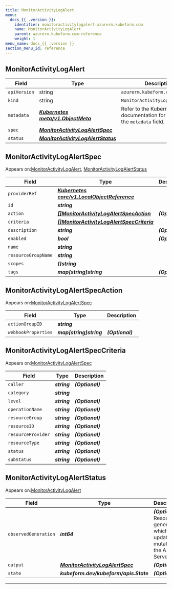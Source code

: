 ```yaml
---
title: MonitorActivityLogAlert
menu:
  docs_{{ .version }}:
    identifier: monitoractivitylogalert-azurerm.kubeform.com
    name: MonitorActivityLogAlert
    parent: azurerm.kubeform.com-reference
    weight: 1
menu_name: docs_{{ .version }}
section_menu_id: reference
---
```


## MonitorActivityLogAlert
| Field | Type | Description |
| ------ | ----- | ----------- |
| `apiVersion` | string | `azurerm.kubeform.com/v1alpha1` |
|    `kind` | string | `MonitorActivityLogAlert` |
| `metadata` | ***[Kubernetes meta/v1.ObjectMeta](https://kubernetes.io/docs/reference/generated/kubernetes-api/v1.13/#objectmeta-v1-meta)***|Refer to the Kubernetes API documentation for the fields of the `metadata` field.|
| `spec` | ***[MonitorActivityLogAlertSpec](#monitoractivitylogalertspec)***||
| `status` | ***[MonitorActivityLogAlertStatus](#monitoractivitylogalertstatus)***||
## MonitorActivityLogAlertSpec

Appears on:[MonitorActivityLogAlert](#monitoractivitylogalert), [MonitorActivityLogAlertStatus](#monitoractivitylogalertstatus)

| Field | Type | Description |
| ------ | ----- | ----------- |
| `providerRef` | ***[Kubernetes core/v1.LocalObjectReference](https://kubernetes.io/docs/reference/generated/kubernetes-api/v1.13/#localobjectreference-v1-core)***||
| `id` | ***string***||
| `action` | ***[[]MonitorActivityLogAlertSpecAction](#monitoractivitylogalertspecaction)***| ***(Optional)*** |
| `criteria` | ***[[]MonitorActivityLogAlertSpecCriteria](#monitoractivitylogalertspeccriteria)***||
| `description` | ***string***| ***(Optional)*** |
| `enabled` | ***bool***| ***(Optional)*** |
| `name` | ***string***||
| `resourceGroupName` | ***string***||
| `scopes` | ***[]string***||
| `tags` | ***map[string]string***| ***(Optional)*** |
## MonitorActivityLogAlertSpecAction

Appears on:[MonitorActivityLogAlertSpec](#monitoractivitylogalertspec)

| Field | Type | Description |
| ------ | ----- | ----------- |
| `actionGroupID` | ***string***||
| `webhookProperties` | ***map[string]string***| ***(Optional)*** |
## MonitorActivityLogAlertSpecCriteria

Appears on:[MonitorActivityLogAlertSpec](#monitoractivitylogalertspec)

| Field | Type | Description |
| ------ | ----- | ----------- |
| `caller` | ***string***| ***(Optional)*** |
| `category` | ***string***||
| `level` | ***string***| ***(Optional)*** |
| `operationName` | ***string***| ***(Optional)*** |
| `resourceGroup` | ***string***| ***(Optional)*** |
| `resourceID` | ***string***| ***(Optional)*** |
| `resourceProvider` | ***string***| ***(Optional)*** |
| `resourceType` | ***string***| ***(Optional)*** |
| `status` | ***string***| ***(Optional)*** |
| `subStatus` | ***string***| ***(Optional)*** |
## MonitorActivityLogAlertStatus

Appears on:[MonitorActivityLogAlert](#monitoractivitylogalert)

| Field | Type | Description |
| ------ | ----- | ----------- |
| `observedGeneration` | ***int64***| ***(Optional)*** Resource generation, which is updated on mutation by the API Server.|
| `output` | ***[MonitorActivityLogAlertSpec](#monitoractivitylogalertspec)***| ***(Optional)*** |
| `state` | ***kubeform.dev/kubeform/apis.State***| ***(Optional)*** |
---
